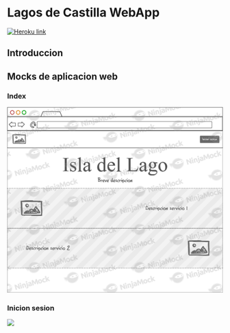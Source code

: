 # Lagos de Castilla WebApp

[![Heroku link](https://www.herokucdn.com/deploy/button.png)](https://isla-del-lago.herokuapp.com/)

## Introduccion

## Mocks de aplicacion web
### Index
![](screenshots/mock/Index.png)
### Inicion sesion
![](screenshots/mock/Inicio_sesion.png)
